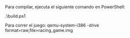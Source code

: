 Para compilar, ejecuta el siguiente comando en PowerShell:

.\build.ps1


Para correr el juego:
qemu-system-i386 -drive format=raw,file=racing_game.img